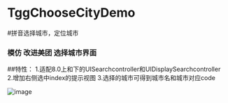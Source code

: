 # TggChooseCityDemo
#拼音选择城市，定位城市
### 模仿 改进美团 选择城市界面
##特性：
1.适配8.0上和下的UISearchcontroller和UIDisplaySearchcontroller
2.增加右侧选中index的提示视图
3.选择的城市可得到城市名和城市对应code

![image](https://github.com/BigBagFind/TggChooseCityDemo/blob/master/TggChooseCityDemo/pickCityBpinyin.gif)
